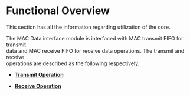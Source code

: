 # Functional Overview

This section has all the information regarding utilization of the core.

The MAC Data interface module is interfaced with MAC transmit FIFO for transmit<br /> data and MAC receive FIFO for receive data operations. The transmit and receive<br /> operations are described as the following respectively.

-   **[Transmit Operation](GUID-32805274-3FA7-46DF-AD1E-A893A2912852.md)**  

-   **[Receive Operation](GUID-2B19C404-F8B9-46E5-B6F4-ABC10C927004.md)**  


